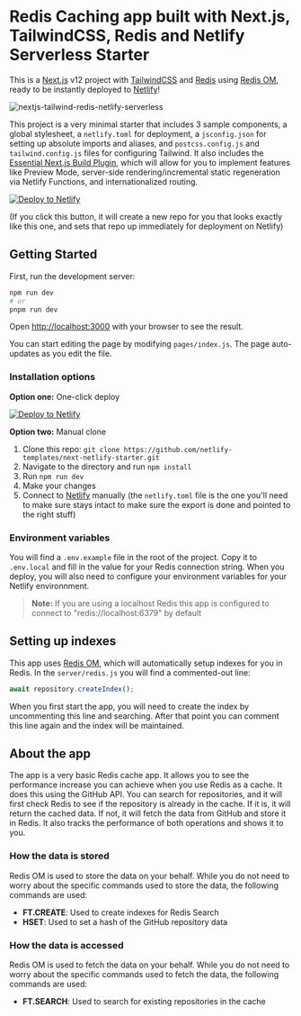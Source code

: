 # Redis Caching app built with Next.js, TailwindCSS, Redis and Netlify Serverless Starter

This is a [Next.js](https://nextjs.org/) v12 project with [TailwindCSS](https://tailwindcss.com/) and [Redis](https://developer.redis.com/) using [Redis OM](https://github.com/redis/redis-om-node), ready to be instantly deployed to [Netlify](https://url.netlify.com/SyTBPVamO)!

![nextjs-tailwind-redis-netlify-serverless](https://user-images.githubusercontent.com/785258/153513467-68934da0-ad2a-4d4b-b72b-327b8865102a.png)


This project is a very minimal starter that includes 3 sample components, a global stylesheet, a `netlify.toml` for deployment, a `jsconfig.json` for setting up absolute imports and aliases, and `postcss.config.js` and `tailwind.config.js` files for configuring Tailwind. It also includes the [Essential Next.js Build Plugin](https://github.com/netlify/netlify-plugin-nextjs), which will allow for you to implement features like Preview Mode, server-side rendering/incremental static regeneration via Netlify Functions, and internationalized routing.

[![Deploy to Netlify](https://www.netlify.com/img/deploy/button.svg)](https://app.netlify.com/start/deploy?repository=https://github.com/redis-developer/nextjs-redis-netlify)

(If you click this button, it will create a new repo for you that looks exactly like this one, and sets that repo up immediately for deployment on Netlify)

## Getting Started

First, run the development server:

```bash
npm run dev
# or
pnpm run dev
```

Open [http://localhost:3000](http://localhost:3000) with your browser to see the result.

You can start editing the page by modifying `pages/index.js`. The page auto-updates as you edit the file.

### Installation options

**Option one:** One-click deploy

[![Deploy to Netlify](https://www.netlify.com/img/deploy/button.svg)](https://app.netlify.com/start/deploy?repository=https://app.netlify.com/start/deploy?repository=https://github.com/redis-developer/nextjs-redis-netlify)

**Option two:** Manual clone

1. Clone this repo: `git clone https://github.com/netlify-templates/next-netlify-starter.git`
2. Navigate to the directory and run `npm install`
3. Run `npm run dev`
4. Make your changes
5. Connect to [Netlify](https://url.netlify.com/Bk4UicocL) manually (the `netlify.toml` file is the one you'll need to make sure stays intact to make sure the export is done and pointed to the right stuff)

### Environment variables

You will find a `.env.example` file in the root of the project. Copy it to `.env.local` and fill in the value for your Redis connection string. When you deploy, you will also need to configure your environment variables for your Netlify environnment.

> **Note:** If you are using a localhost Redis this app is configured to connect to "redis://localhost:6379" by default

## Setting up indexes

This app uses [Redis OM](https://github.com/redis/redis-om-node), which will automatically setup indexes for you in Redis. In the `server/redis.js` you will find a commented-out line:

```js
await repository.createIndex();
```

When you first start the app, you will need to create the index by uncommenting this line and searching. After that point you can comment this line again and the index will be maintained.

## About the app

The app is a very basic Redis cache app. It allows you to see the performance increase you can achieve when you use Redis as a cache. It does this using the GitHub API. You can search for repositories, and it will first check Redis to see if the repository is already in the cache. If it is, it will return the cached data. If not, it will fetch the data from GitHub and store it in Redis. It also tracks the performance of both operations and shows it to you.

### How the data is stored

Redis OM is used to store the data on your behalf. While you do not need to worry about the specific commands used to store the data, the following commands are used:

- **FT.CREATE**: Used to create indexes for Redis Search
- **HSET**: Used to set a hash of the GitHub repository data

### How the data is accessed

Redis OM is used to fetch the data on your behalf. While you do not need to worry about the specific commands used to fetch the data, the following commands are used:

- **FT.SEARCH**: Used to search for existing repositories in the cache
